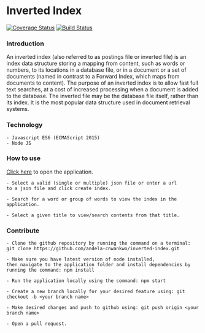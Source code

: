 # Inverted Index

[![Coverage Status](https://coveralls.io/repos/github/andela-cnwankwo/inverted-index/badge.svg?branch=develop)](https://coveralls.io/github/andela-cnwankwo/inverted-index?branch=develop)  [![Build Status](https://travis-ci.org/andela-cnwankwo/inverted-index.svg?branch=develop)](https://travis-ci.org/andela-cnwankwo/inverted-index)

### Introduction
An inverted index (also referred to as postings file or inverted file) is an index data structure storing a mapping from content, such as words or numbers, to its locations in a database file, or in a document or a set of documents (named in contrast to a Forward Index, which maps from documents to content). The purpose of an inverted index is to allow fast full text searches, at a cost of increased processing when a document is added to the database. The inverted file may be the database file itself, rather than its index. It is the most popular data structure used in document retrieval systems.

### Technology
    - Javascript ES6 (ECMAScript 2015)
    - Node JS

### How to use
 [Click here](https://inverted-index-develop.herokuapp.com/) to open the application.

    - Select a valid (single or multiple) json file or enter a url 
    to a json file and click create index.

    - Search for a word or group of words to view the index in the application.

    - Select a given title to view/search contents from that title.

### Contribute
    - Clone the github repository by running the command on a terminal: git clone https://github.com/andela-cnwankwo/inverted-index.git

    - Make sure you have latest version of node installed, 
    then navigate to the application folder and install dependencies by running the command: npm install

    - Run the application locally using the command: npm start

    - Create a new branch locally for your desired feature using: git checkout -b <your branch name>

    - Make desired changes and push to github using: git push origin <your branch name>

    - Open a pull request.